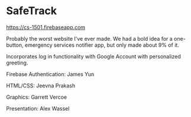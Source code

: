 # SafeTrack
https://cs-1501.firebaseapp.com

Probably the worst website I've ever made. We had a bold idea for a one-button, emergency services notifier app, but only made about 9% of it.

Incorporates log in functionality with Google Account with personalized greeting.

Firebase Authentication: James Yun

HTML/CSS: Jeevna Prakash

Graphics: Garrett Vercoe

Presentation: Alex Wassel
